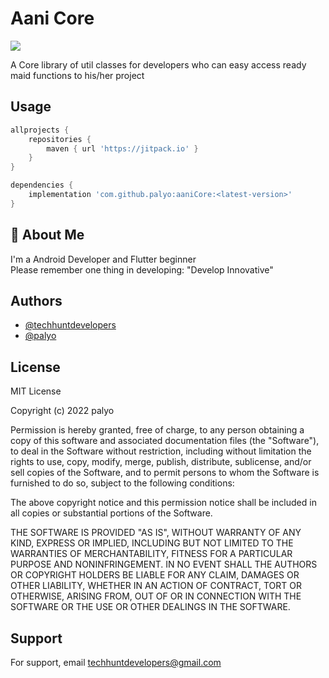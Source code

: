 
# Aani Core
[![](https://jitpack.io/v/palyo/aaniCore.svg)](https://jitpack.io/#palyo/aaniCore)

A Core library of util classes for developers who can easy access ready maid functions to his/her project

## Usage

```gradle
allprojects {
    repositories {
        maven { url 'https://jitpack.io' }
    }
}
``` 

```gradle
dependencies {
    implementation 'com.github.palyo:aaniCore:<latest-version>'
}
``` 

## 🚀 About Me
I'm a Android Developer and Flutter beginner <br />
Please remember one thing in developing: "Develop Innovative"

## Authors

- [@techhuntdevelopers](https://github.com/techhuntdevelopers)
- [@palyo](https://github.com/palyo)

## License

MIT License

Copyright (c) 2022 palyo

Permission is hereby granted, free of charge, to any person obtaining a copy
of this software and associated documentation files (the "Software"), to deal
in the Software without restriction, including without limitation the rights
to use, copy, modify, merge, publish, distribute, sublicense, and/or sell
copies of the Software, and to permit persons to whom the Software is
furnished to do so, subject to the following conditions:

The above copyright notice and this permission notice shall be included in all
copies or substantial portions of the Software.

THE SOFTWARE IS PROVIDED "AS IS", WITHOUT WARRANTY OF ANY KIND, EXPRESS OR
IMPLIED, INCLUDING BUT NOT LIMITED TO THE WARRANTIES OF MERCHANTABILITY,
FITNESS FOR A PARTICULAR PURPOSE AND NONINFRINGEMENT. IN NO EVENT SHALL THE
AUTHORS OR COPYRIGHT HOLDERS BE LIABLE FOR ANY CLAIM, DAMAGES OR OTHER
LIABILITY, WHETHER IN AN ACTION OF CONTRACT, TORT OR OTHERWISE, ARISING FROM,
OUT OF OR IN CONNECTION WITH THE SOFTWARE OR THE USE OR OTHER DEALINGS IN THE
SOFTWARE.


## Support

For support, email techhuntdevelopers@gmail.com
